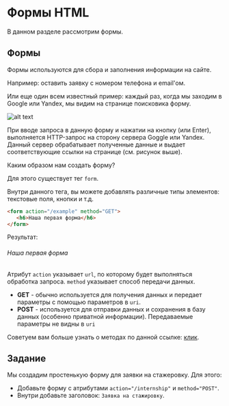 # Формы HTML

В данном разделе рассмотрим формы.

## Формы

Формы используются для сбора и заполнения информации на сайте.

Например: оставить заявку с номером телефона и email'ом.

Или еще один всем известный пример: каждый раз, когда мы заходим в Google или Yandex, мы видим на странице поисковика форму.

![alt text](https://user-images.githubusercontent.com/4215285/52410916-fe611580-2aea-11e9-89cc-d6af0cd1ef40.jpeg)

При вводе запроса в данную форму и нажатии на кнопку (или Enter), выполняется HTTP-запрос на сторону
сервера Goggle или Yandex. Данный сервер обрабатывает полученные данные и выдает соответствующие
ссылки на странице (см. рисунок выше). 

Каким образом нам создать форму?

Для этого существует тег `form`.

Внутри данного тега, вы можете добавлять различные типы элементов: текстовые поля, кнопки и т.д.

```html
<form action="/example" method="GET">
   <h6>Наша первая форма</h6> 
</form>
```

Результат:

<div class="html">
    <form action="/example" method="GET">
       <h6>Наша первая форма</h6> 
    </form>
</div>

Атрибут `action` указывает `url`, по которому будет выполняться обработка запроса.
`method` указывает способ передачи данных. 

* **GET** - обычно используется для получения данных
и передает параметры с помощью параметров в `uri`. 
* **POST** - используется для отправки данных и сохранения в базу данных (особенно приватной информации). 
Передаваемые параметры не видны в `uri`

Советуем вам больше узнать о методах по данной ссылке: [клик](https://developer.mozilla.org/ru/docs/Web/HTTP/Methods).

## Задание

Мы создадим простенькую форму для заявки на стажеровку. Для этого:
- Добавьте форму с атрибутами `action="/internship"` и `method="POST"`.
- Внутри добавьте заголовок: `Заявка на стажировку`.